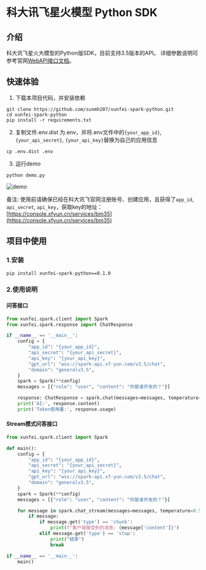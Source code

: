 # 科大讯飞星火模型 Python SDK

## 介绍
科大讯飞星火大模型的Python版SDK，目前支持3.5版本的API。 详细参数说明可参考官网[WebAPI接口文档](https://www.xfyun.cn/doc/spark/Web.html)。

## 快速体验

1. 下载本项目代码，并安装依赖
```
git clone https://github.com/sunmh207/xunfei-spark-python.git
cd xunfei-spark-python
pip install -r requirements.txt
```

2. 复制文件.env.dist 为.env，并将.env文件中的`{your_app_id}`, `{your_api_secret}`, `{your_api_key}`替换为自己的应用信息
```
cp .env.dist .env
```

3. 运行demo
```
python demo.py
```
![demo](docs/imgs/demo.png)

备注: 使用前请确保已经在科大讯飞官网注册账号、创建应用，且获得了`app_id`, `api_secret`, `api_key`，获取key的地址：[https://console.xfyun.cn/services/bm35](https://console.xfyun.cn/services/bm35)


## 项目中使用

### 1.安装
```
pip install xunfei-spark-python==0.1.0
```

### 2.使用说明

#### 问答接口

```python
from xunfei.spark.client import Spark
from xunfei.spark.response import ChatResponse

if __name__ == '__main__':
    config = {
        "app_id": "{your_app_id}",
        "api_secret": "{your_api_secret}",
        "api_key": "{your_api_key}",
        "gpt_url": "wss://spark-api.xf-yun.com/v3.5/chat",
        "domain": "generalv3.5",
    }
    spark = Spark(**config)
    messages = [{"role": "user", "content": "你是谁开发的？"}]

    response: ChatResponse = spark.chat(messages=messages, temperature=0.5, max_tokens=1024)
    print('AI:', response.content)
    print('Token使用量:', response.usage)
```

#### Stream模式问答接口
    
```python
from xunfei.spark.client import Spark

def main():
    config = {
        "app_id": "{your_app_id}",
        "api_secret": "{your_api_secret}",
        "api_key": "{your_api_key}",
        "gpt_url": "wss://spark-api.xf-yun.com/v3.5/chat",
        "domain": "generalv3.5",
    }
    spark = Spark(**config)
    messages = [{"role": "user", "content": "你是谁开发的？"}]

    for message in spark.chat_stream(messages=messages, temperature=0.5, max_tokens=1024):
        if message:
            if message.get('type') == 'chunk':
                print(f"客户端接受到的消息: {message['content']}")
            elif message.get('type') == 'stop':
                print("结束")
                break

if __name__ == '__main__':
    main()
```